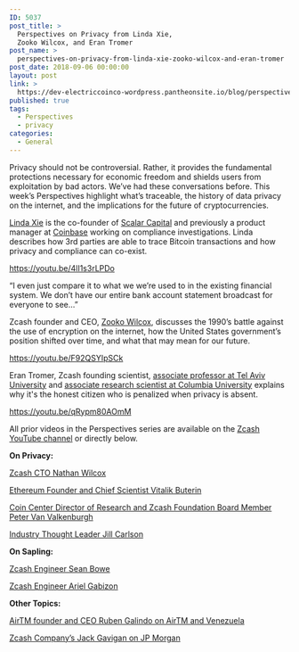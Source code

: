 ```yaml
---
ID: 5037
post_title: >
  Perspectives on Privacy from Linda Xie,
  Zooko Wilcox, and Eran Tromer
post_name: >
  perspectives-on-privacy-from-linda-xie-zooko-wilcox-and-eran-tromer
post_date: 2018-09-06 00:00:00
layout: post
link: >
  https://dev-electriccoinco-wordpress.pantheonsite.io/blog/perspectives-on-privacy-from-linda-xie-zooko-wilcox-and-eran-tromer/
published: true
tags:
  - Perspectives
  - privacy
categories:
  - General
---
```

Privacy should not be controversial. Rather, it provides the fundamental protections necessary for economic freedom and shields users from exploitation by bad actors. We’ve had these conversations before. This week’s Perspectives highlight what’s traceable, the history of data privacy on the internet, and the implications for the future of cryptocurrencies.

<a href="https://twitter.com/ljxie">Linda Xie</a> is the co-founder of <a href="https://scalar.capital/">Scalar Capital</a> and previously a product manager at <a href="https://www.coinbase.com/">Coinbase</a> working on compliance investigations. Linda describes how 3rd parties are able to trace Bitcoin transactions and how privacy and compliance can co-exist.

https://youtu.be/4lI1s3rLPDo

“I even just compare it to what we we’re used to in the existing financial system. We don’t have our entire bank account statement broadcast for everyone to see…”

Zcash founder and CEO, <a href="https://twitter.com/zooko">Zooko Wilcox</a>, discusses the 1990’s battle against the use of encryption on the internet, how the United States government’s position shifted over time, and what that may mean for our future.

https://youtu.be/F92QSYIpSCk

Eran Tromer, Zcash founding scientist, <a href="https://www.tau.ac.il/~tromer/">associate professor at Tel Aviv University</a> and <a href="http://datascience.columbia.edu/eran-tromer">associate research scientist at Columbia University</a> explains why it's the honest citizen who is penalized when privacy is absent.

https://youtu.be/qRypm80AOmM

All prior videos in the Perspectives series are available on the <a href="https://www.youtube.com/playlist?list=PLVm6KZ09QEQw3EvlfI-NcZUJ5NzFUyqxY">Zcash YouTube channel</a> or directly below.

<b>On Privacy:</b>

<a href="https://youtu.be/xyNbW5Mdhrw">Zcash CTO Nathan Wilcox</a>

<a href="https://youtu.be/gcV9KlnW-dc">Ethereum Founder and Chief Scientist Vitalik Buterin</a>

<a href="https://youtu.be/ATOSViH5YjY">Coin Center Director of Research and Zcash Foundation Board Member Peter Van Valkenburgh</a>

<a href="https://youtu.be/yDm2XGrGIDQ">Industry Thought Leader Jill Carlson</a>

<b>On Sapling:</b>

<a href="https://youtu.be/KECoajyj8v8">Zcash Engineer Sean Bowe</a>

<a href="https://youtu.be/zPFhr546oYc">Zcash Engineer Ariel Gabizon</a>

<b>Other Topics:</b>

<a href="https://www.youtube.com/watch?v=APHGCPZko_A&amp;t=6s">AirTM founder and CEO Ruben Galindo on AirTM and Venezuela</a>

<a href="https://www.youtube.com/watch?v=-u48PKg5N9s">Zcash Company’s Jack Gavigan on JP Morgan</a>